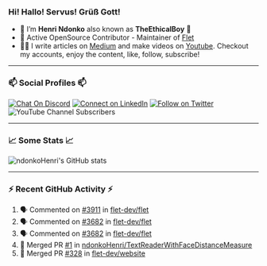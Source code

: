 ### Hi! Hallo! Servus! Grüß Gott!

- 🙂  I’m **Henri Ndonko** also known as **TheEthicalBoy** 👾
- 🚀  Active OpenSource Contributor - Maintainer of [Flet](https://github.com/flet-dev/flet) 
- 👨‍🏫  I write articles on [Medium](https://ndonkohenri.medium.com/) and make videos on [Youtube](https://youtube.com/@ndonkoHenri). Checkout my accounts, enjoy the content, like, follow, subscribe!

---

### 📫 Social Profiles 📫

[![Chat On Discord](https://img.shields.io/badge/--discord?label=Username=the_ethical_boy&logo=Discord&style=social)](https://github.com/ndonkoHenri) 
[![Connect on LinkedIn](https://img.shields.io/badge/--linkedin?label=LinkedIn&logo=LinkedIn&style=social)](https://www.linkedin.com/in/ndonkohenri) 
[![Follow on Twitter](https://img.shields.io/badge/--twitter?label=Twitter&logo=Twitter&style=social)](https://twitter.com/ndonkoHenri)
![YouTube Channel Subscribers](https://img.shields.io/youtube/channel/subscribers/UC2j9sVx0O7M8CebjMtyCuNQ?style=social&label=Youtube&link=https%3A%2F%2Fyoutube.com%2F%40ndonkoHenri)

---

### 📈 Some Stats 📈

<!-- <a href="https://github.com/ndonkoHenri">
<img src="https://github.com/ndonkoHenri/github-stats/blob/master/generated/overview.svg#gh-dark-mode-only" />
<img src="https://github.com/ndonkoHenri/github-stats/blob/master/generated/languages.svg#gh-dark-mode-only" />
<img src="https://github.com/ndonkoHenri/github-stats/blob/master/generated/overview.svg#gh-light-mode-only" />
<img src="https://github.com/ndonkoHenri/github-stats/blob/master/generated/languages.svg#gh-light-mode-only" />
</a> -->

<!-- ![ndonkoHenri's GitHub stats](https://github-readme-stats.vercel.app/api?username=ndonkoHenri&show_icons=true) -->

![ndonkoHenri's GitHub stats](https://github-readme-stats.vercel.app/api?username=ndonkoHenri&theme=tokyonight&show_icons=true&title_color=fff&text_color=fff)

<!-- [![Top Langs](https://github-readme-stats.vercel.app/api/top-langs/?username=ndonkoHenri)](https://github.com/ndonkoHenri/github-readme-stats) -->

---

### :zap: Recent GitHub Activity :zap:

<!--START_SECTION:activity-->
1. 🗣 Commented on [#3911](https://github.com/flet-dev/flet/issues/3911#issuecomment-2323066836) in [flet-dev/flet](https://github.com/flet-dev/flet)
2. 🗣 Commented on [#3682](https://github.com/flet-dev/flet/pull/3682#issuecomment-2323046519) in [flet-dev/flet](https://github.com/flet-dev/flet)
3. 🗣 Commented on [#3682](https://github.com/flet-dev/flet/pull/3682#issuecomment-2323033115) in [flet-dev/flet](https://github.com/flet-dev/flet)
4. 🎉 Merged PR [#1](https://github.com/ndonkoHenri/TextReaderWithFaceDistanceMeasure/pull/1) in [ndonkoHenri/TextReaderWithFaceDistanceMeasure](https://github.com/ndonkoHenri/TextReaderWithFaceDistanceMeasure)
5. 🎉 Merged PR [#328](https://github.com/flet-dev/website/pull/328) in [flet-dev/website](https://github.com/flet-dev/website)
<!--END_SECTION:activity-->
